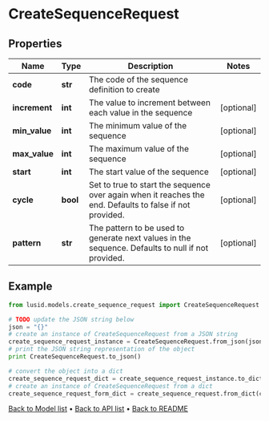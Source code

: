 # CreateSequenceRequest


## Properties
Name | Type | Description | Notes
------------ | ------------- | ------------- | -------------
**code** | **str** | The code of the sequence definition to create | 
**increment** | **int** | The value to increment between each value in the sequence | [optional] 
**min_value** | **int** | The minimum value of the sequence | [optional] 
**max_value** | **int** | The maximum value of the sequence | [optional] 
**start** | **int** | The start value of the sequence | [optional] 
**cycle** | **bool** | Set to true to start the sequence over again when it reaches the end. Defaults to false if not provided. | [optional] 
**pattern** | **str** | The pattern to be used to generate next values in the sequence. Defaults to null if not provided. | [optional] 

## Example

```python
from lusid.models.create_sequence_request import CreateSequenceRequest

# TODO update the JSON string below
json = "{}"
# create an instance of CreateSequenceRequest from a JSON string
create_sequence_request_instance = CreateSequenceRequest.from_json(json)
# print the JSON string representation of the object
print CreateSequenceRequest.to_json()

# convert the object into a dict
create_sequence_request_dict = create_sequence_request_instance.to_dict()
# create an instance of CreateSequenceRequest from a dict
create_sequence_request_form_dict = create_sequence_request.from_dict(create_sequence_request_dict)
```
[Back to Model list](../README.md#documentation-for-models) &#8226; [Back to API list](../README.md#documentation-for-api-endpoints) &#8226; [Back to README](../README.md)


